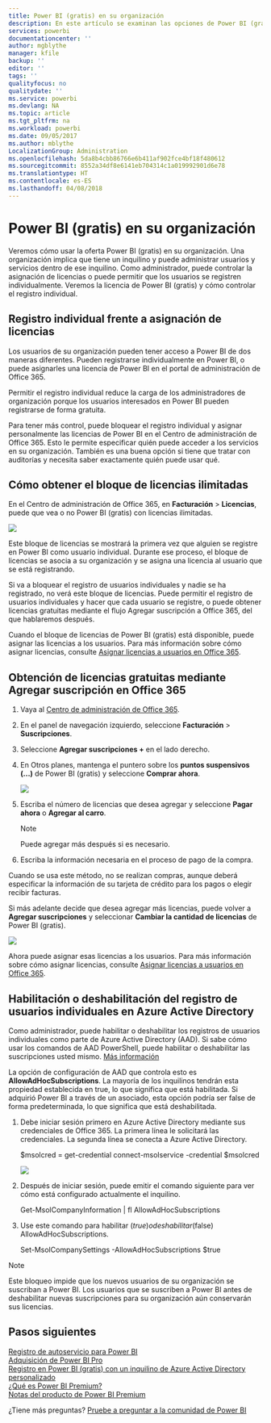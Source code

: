 ```yaml
---
title: Power BI (gratis) en su organización
description: En este artículo se examinan las opciones de Power BI (gratis) desde la perspectiva de la organización. Si es el administrador del inquilino, le mostrará cómo administrar los registros gratuitos.
services: powerbi
documentationcenter: ''
author: mgblythe
manager: kfile
backup: ''
editor: ''
tags: ''
qualityfocus: no
qualitydate: ''
ms.service: powerbi
ms.devlang: NA
ms.topic: article
ms.tgt_pltfrm: na
ms.workload: powerbi
ms.date: 09/05/2017
ms.author: mblythe
LocalizationGroup: Administration
ms.openlocfilehash: 5da8b4cbb86766e6b411af902fce4bf18f480612
ms.sourcegitcommit: 8552a34df8e6141eb704314c1a019992901d6e78
ms.translationtype: HT
ms.contentlocale: es-ES
ms.lasthandoff: 04/08/2018
---
```

# <a name="power-bi-free-in-your-organization"></a>Power BI (gratis) en su organización
Veremos cómo usar la oferta Power BI (gratis) en su organización. Una organización implica que tiene un inquilino y puede administrar usuarios y servicios dentro de ese inquilino. Como administrador, puede controlar la asignación de licencias o puede permitir que los usuarios se registren individualmente. Veremos la licencia de Power BI (gratis) y cómo controlar el registro individual.

## <a name="individual-sign-up-versus-license-assignment"></a>Registro individual frente a asignación de licencias
Los usuarios de su organización pueden tener acceso a Power BI de dos maneras diferentes. Pueden registrarse individualmente en Power BI, o puede asignarles una licencia de Power BI en el portal de administración de Office 365.

Permitir el registro individual reduce la carga de los administradores de organización porque los usuarios interesados en Power BI pueden registrarse de forma gratuita.

Para tener más control, puede bloquear el registro individual y asignar personalmente las licencias de Power BI en el Centro de administración de Office 365. Esto le permite especificar quién puede acceder a los servicios en su organización. También es una buena opción si tiene que tratar con auditorías y necesita saber exactamente quién puede usar qué.

## <a name="how-to-get-the-unlimited-license-block"></a>Cómo obtener el bloque de licencias ilimitadas
En el Centro de administración de Office 365, en **Facturación** > **Licencias**, puede que vea o no Power BI (gratis) con licencias ilimitadas.

![](media/service-admin-service-free-in-your-organization/unlimited-licenses.png)

Este bloque de licencias se mostrará la primera vez que alguien se registre en Power BI como usuario individual. Durante ese proceso, el bloque de licencias se asocia a su organización y se asigna una licencia al usuario que se está registrando.

Si va a bloquear el registro de usuarios individuales y nadie se ha registrado, no verá este bloque de licencias. Puede permitir el registro de usuarios individuales y hacer que cada usuario se registre, o puede obtener licencias gratuitas mediante el flujo Agregar suscripción a Office 365, del que hablaremos después.

Cuando el bloque de licencias de Power BI (gratis) está disponible, puede asignar las licencias a los usuarios. Para más información sobre cómo asignar licencias, consulte [Asignar licencias a usuarios en Office 365](https://support.office.com/article/Assign-or-unassign-licenses-for-Office-365-for-business-997596b5-4173-4627-b915-36abac6786dc).

## <a name="getting-free-licenses-via-add-subscription-within-office-365"></a>Obtención de licencias gratuitas mediante Agregar suscripción en Office 365
1. Vaya al [Centro de administración de Office 365](https://portal.office.com/admin/default.aspx).
2. En el panel de navegación izquierdo, seleccione **Facturación**  > **Suscripciones**.
3. Seleccione **Agregar suscripciones +** en el lado derecho.
4. En Otros planes, mantenga el puntero sobre los **puntos suspensivos (...)** de Power BI (gratis) y seleccione **Comprar ahora**.
   
    ![](media/service-admin-service-free-in-your-organization/buy-powerbi-free.png)
5. Escriba el número de licencias que desea agregar y seleccione **Pagar ahora** o **Agregar al carro**.
   
   > [!NOTE]
   > Puede agregar más después si es necesario.
   > 
   > 
6. Escriba la información necesaria en el proceso de pago de la compra.

Cuando se usa este método, no se realizan compras, aunque deberá especificar la información de su tarjeta de crédito para los pagos o elegir recibir facturas.

Si más adelante decide que desea agregar más licencias, puede volver a **Agregar suscripciones** y seleccionar **Cambiar la cantidad de licencias** de Power BI (gratis).

![](media/service-admin-service-free-in-your-organization/change-license-quantity.png)

Ahora puede asignar esas licencias a los usuarios. Para más información sobre cómo asignar licencias, consulte [Asignar licencias a usuarios en Office 365](https://support.office.com/article/Assign-or-unassign-licenses-for-Office-365-for-business-997596b5-4173-4627-b915-36abac6786dc).

## <a name="enable-or-disable-individual-user-sign-up-in-azure-active-directory"></a>Habilitación o deshabilitación del registro de usuarios individuales en Azure Active Directory
Como administrador, puede habilitar o deshabilitar los registros de usuarios individuales como parte de Azure Active Directory (AAD). Si sabe cómo usar los comandos de AAD PowerShell, puede habilitar o deshabilitar las suscripciones usted mismo. [Más información](https://technet.microsoft.com/library/jj151815.aspx)

La opción de configuración de AAD que controla esto es **AllowAdHocSubscriptions**. La mayoría de los inquilinos tendrán esta propiedad establecida en true, lo que significa que está habilitada. Si adquirió Power BI a través de un asociado, esta opción podría ser false de forma predeterminada, lo que significa que está deshabilitada.

1. Debe iniciar sesión primero en Azure Active Directory mediante sus credenciales de Office 365. La primera línea le solicitará las credenciales. La segunda línea se conecta a Azure Active Directory.
   
     $msolcred = get-credential   connect-msolservice -credential $msolcred
   
   ![](media/service-admin-service-free-in-your-organization/aad-signin.png)
2. Después de iniciar sesión, puede emitir el comando siguiente para ver cómo está configurado actualmente el inquilino.
   
     Get-MsolCompanyInformation | fl AllowAdHocSubscriptions
3. Use este comando para habilitar ($true) o deshabilitar ($false) AllowAdHocSubscriptions.
   
     Set-MsolCompanySettings -AllowAdHocSubscriptions $true

> [!NOTE]
> Este bloqueo impide que los nuevos usuarios de su organización se suscriban a Power BI. Los usuarios que se suscriben a Power BI antes de deshabilitar nuevas suscripciones para su organización aún conservarán sus licencias.
> 
> 

## <a name="next-steps"></a>Pasos siguientes
[Registro de autoservicio para Power BI](service-self-service-signup-for-power-bi.md)  
[Adquisición de Power BI Pro](service-admin-purchasing-power-bi-pro.md)  
[Registro en Power BI (gratis) con un inquilino de Azure Active Directory personalizado](developer/create-an-azure-active-directory-tenant.md)  
[¿Qué es Power BI Premium?](service-premium.md)  
[Notas del producto de Power BI Premium](https://aka.ms/pbipremiumwhitepaper)  

¿Tiene más preguntas? [Pruebe a preguntar a la comunidad de Power BI](http://community.powerbi.com/)

